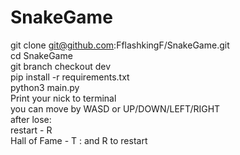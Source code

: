 # SnakeGame

git clone git@github.com:FflashkingF/SnakeGame.git   <br />
cd SnakeGame  <br />
git branch checkout dev   <br />
pip install -r requirements.txt   <br />
python3 main.py   <br />
Print your nick to terminal   <br />
you can move by WASD or UP/DOWN/LEFT/RIGHT    <br />
after lose:   <br />
  restart - R   <br />
  Hall of Fame - T : and R to restart   <br />